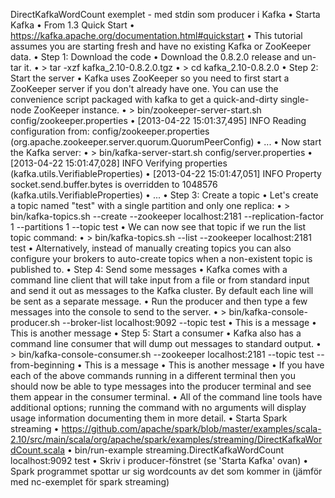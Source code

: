DirectKafkaWordCount exemplet - med stdin som producer i Kafka
	•	Starta Kafka
	•	From 1.3 Quick Start
	•	https://kafka.apache.org/documentation.html#quickstart
	•	This tutorial assumes you are starting fresh and have no existing Kafka or ZooKeeper data.
	•	Step 1: Download the code
	•	Download the 0.8.2.0 release and un-tar it.
	•	> tar -xzf kafka_2.10-0.8.2.0.tgz
	•	> cd kafka_2.10-0.8.2.0
	•	Step 2: Start the server
	•	Kafka uses ZooKeeper so you need to first start a ZooKeeper server if you don't already have one. You can use the convenience script packaged with kafka to get a quick-and-dirty single-node ZooKeeper instance.
	•	> bin/zookeeper-server-start.sh config/zookeeper.properties
	•	[2013-04-22 15:01:37,495] INFO Reading configuration from: config/zookeeper.properties (org.apache.zookeeper.server.quorum.QuorumPeerConfig)
	•	...
	•	Now start the Kafka server:
	•	> bin/kafka-server-start.sh config/server.properties
	•	[2013-04-22 15:01:47,028] INFO Verifying properties (kafka.utils.VerifiableProperties)
	•	[2013-04-22 15:01:47,051] INFO Property socket.send.buffer.bytes is overridden to 1048576 (kafka.utils.VerifiableProperties)
	•	...
	•	Step 3: Create a topic
	•	Let's create a topic named "test" with a single partition and only one replica:
	•	> bin/kafka-topics.sh --create --zookeeper localhost:2181 --replication-factor 1 --partitions 1 --topic test
	•	We can now see that topic if we run the list topic command:
	•	> bin/kafka-topics.sh --list --zookeeper localhost:2181 test
	•	Alternatively, instead of manually creating topics you can also configure your brokers to auto-create topics when a non-existent topic is published to.
	•	Step 4: Send some messages
	•	Kafka comes with a command line client that will take input from a file or from standard input and send it out as messages to the Kafka cluster. By default each line will be sent as a separate message.
	•	Run the producer and then type a few messages into the console to send to the server.
	•	> bin/kafka-console-producer.sh --broker-list localhost:9092 --topic test
	•	This is a message
	•	This is another message
	•	Step 5: Start a consumer
	•	Kafka also has a command line consumer that will dump out messages to standard output.
	•	> bin/kafka-console-consumer.sh --zookeeper localhost:2181 --topic test --from-beginning
	•	This is a message
	•	This is another message
	•	If you have each of the above commands running in a different terminal then you should now be able to type messages into the producer terminal and see them appear in the consumer terminal.
	•	All of the command line tools have additional options; running the command with no arguments will display usage information documenting them in more detail.
	•	Starta Spark streaming
	•	https://github.com/apache/spark/blob/master/examples/scala-2.10/src/main/scala/org/apache/spark/examples/streaming/DirectKafkaWordCount.scala
	•	bin/run-example streaming.DirectKafkaWordCount localhost:9092 test
	•	Skriv i producer-fönstret (se 'Starta Kafka' ovan)
	•	Spark programmet spottar ur sig wordcounts av det som kommer in (jämför med nc-exemplet för spark streaming)

